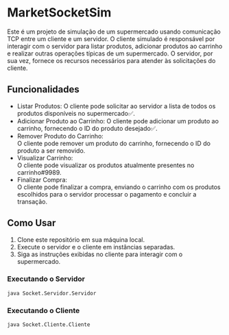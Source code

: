 <h1>MarketSocketSim</h1>

<p>Este é um projeto de simulação de um supermercado usando comunicação TCP entre um cliente e um servidor. O cliente simulado é responsável por interagir com o servidor para listar produtos, adicionar produtos ao carrinho e realizar outras operações típicas de um supermercado. O servidor, por sua vez, fornece os recursos necessários para atender às solicitações do cliente.</p>

<h2>Funcionalidades</h2>

<ul>
    <li>Listar Produtos: O cliente pode solicitar ao servidor a lista de todos os produtos disponíveis no supermercado&#9989.</li>
    <li>Adicionar Produto ao Carrinho: O cliente pode adicionar um produto ao carrinho, fornecendo o ID do produto desejado&#9989.</li>
    <li>Remover Produto do Carrinho:</li> O cliente pode remover um produto do carrinho, fornecendo o ID do produto a ser removido.</li>
    <li>Visualizar Carrinho:</li> O cliente pode visualizar os produtos atualmente presentes no carrinho#9989.</li>
    <li>Finalizar Compra:</li> O cliente pode finalizar a compra, enviando o carrinho com os produtos escolhidos para o servidor processar o pagamento e concluir a transação.</li>
</ul>

<h2>Como Usar</h2>

<ol>
    <li>Clone este repositório em sua máquina local.</li>
    <li>Execute o servidor e o cliente em instâncias separadas.</li>
    <li>Siga as instruções exibidas no cliente para interagir com o supermercado.</li>
</ol>

<h3>Executando o Servidor</h3>
<code>java Socket.Servidor.Servidor</code>

<h3>Executando o Cliente</h3>
<code>java Socket.Cliente.Cliente</code>
</html>
